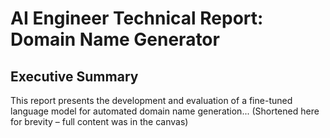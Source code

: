 
# AI Engineer Technical Report: Domain Name Generator

## Executive Summary

This report presents the development and evaluation of a fine-tuned language model for automated domain name generation...
(Shortened here for brevity – full content was in the canvas)
